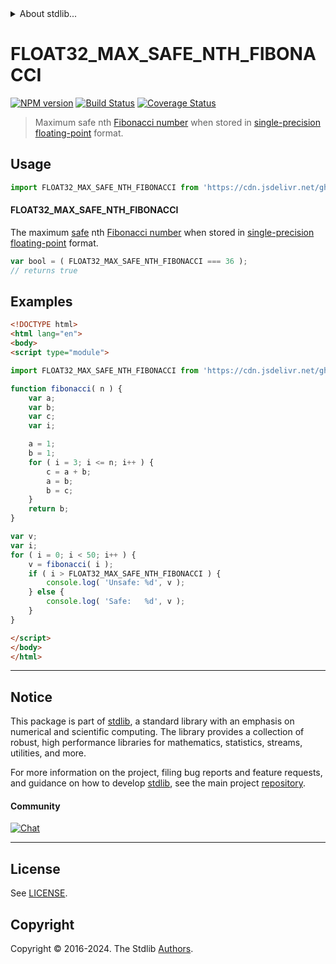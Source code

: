 <!--

@license Apache-2.0

Copyright (c) 2024 The Stdlib Authors.

Licensed under the Apache License, Version 2.0 (the "License");
you may not use this file except in compliance with the License.
You may obtain a copy of the License at

   http://www.apache.org/licenses/LICENSE-2.0

Unless required by applicable law or agreed to in writing, software
distributed under the License is distributed on an "AS IS" BASIS,
WITHOUT WARRANTIES OR CONDITIONS OF ANY KIND, either express or implied.
See the License for the specific language governing permissions and
limitations under the License.

-->


<details>
  <summary>
    About stdlib...
  </summary>
  <p>We believe in a future in which the web is a preferred environment for numerical computation. To help realize this future, we've built stdlib. stdlib is a standard library, with an emphasis on numerical and scientific computation, written in JavaScript (and C) for execution in browsers and in Node.js.</p>
  <p>The library is fully decomposable, being architected in such a way that you can swap out and mix and match APIs and functionality to cater to your exact preferences and use cases.</p>
  <p>When you use stdlib, you can be absolutely certain that you are using the most thorough, rigorous, well-written, studied, documented, tested, measured, and high-quality code out there.</p>
  <p>To join us in bringing numerical computing to the web, get started by checking us out on <a href="https://github.com/stdlib-js/stdlib">GitHub</a>, and please consider <a href="https://opencollective.com/stdlib">financially supporting stdlib</a>. We greatly appreciate your continued support!</p>
</details>

# FLOAT32_MAX_SAFE_NTH_FIBONACCI

[![NPM version][npm-image]][npm-url] [![Build Status][test-image]][test-url] [![Coverage Status][coverage-image]][coverage-url] <!-- [![dependencies][dependencies-image]][dependencies-url] -->

> Maximum safe nth [Fibonacci number][fibonacci-number] when stored in [single-precision floating-point][ieee754] format.



<section class="usage">

## Usage

<!-- eslint-disable id-length -->

```javascript
import FLOAT32_MAX_SAFE_NTH_FIBONACCI from 'https://cdn.jsdelivr.net/gh/stdlib-js/constants-float32-max-safe-nth-fibonacci@esm/index.mjs';
```

#### FLOAT32_MAX_SAFE_NTH_FIBONACCI

The maximum [safe][safe-integers] nth [Fibonacci number][fibonacci-number] when stored in [single-precision floating-point][ieee754] format.

<!-- eslint-disable id-length -->

```javascript
var bool = ( FLOAT32_MAX_SAFE_NTH_FIBONACCI === 36 );
// returns true
```

</section>

<!-- /.usage -->

<section class="examples">

## Examples

<!-- eslint-disable id-length -->

<!-- eslint no-undef: "error" -->

```html
<!DOCTYPE html>
<html lang="en">
<body>
<script type="module">

import FLOAT32_MAX_SAFE_NTH_FIBONACCI from 'https://cdn.jsdelivr.net/gh/stdlib-js/constants-float32-max-safe-nth-fibonacci@esm/index.mjs';

function fibonacci( n ) {
    var a;
    var b;
    var c;
    var i;

    a = 1;
    b = 1;
    for ( i = 3; i <= n; i++ ) {
        c = a + b;
        a = b;
        b = c;
    }
    return b;
}

var v;
var i;
for ( i = 0; i < 50; i++ ) {
    v = fibonacci( i );
    if ( i > FLOAT32_MAX_SAFE_NTH_FIBONACCI ) {
        console.log( 'Unsafe: %d', v );
    } else {
        console.log( 'Safe:   %d', v );
    }
}

</script>
</body>
</html>
```

</section>

<!-- /.examples -->

<!-- C interface documentation. -->



<!-- Section for related `stdlib` packages. Do not manually edit this section, as it is automatically populated. -->

<section class="related">

</section>

<!-- /.related -->

<!-- Section for all links. Make sure to keep an empty line after the `section` element and another before the `/section` close. -->


<section class="main-repo" >

* * *

## Notice

This package is part of [stdlib][stdlib], a standard library with an emphasis on numerical and scientific computing. The library provides a collection of robust, high performance libraries for mathematics, statistics, streams, utilities, and more.

For more information on the project, filing bug reports and feature requests, and guidance on how to develop [stdlib][stdlib], see the main project [repository][stdlib].

#### Community

[![Chat][chat-image]][chat-url]

---

## License

See [LICENSE][stdlib-license].


## Copyright

Copyright &copy; 2016-2024. The Stdlib [Authors][stdlib-authors].

</section>

<!-- /.stdlib -->

<!-- Section for all links. Make sure to keep an empty line after the `section` element and another before the `/section` close. -->

<section class="links">

[npm-image]: http://img.shields.io/npm/v/@stdlib/constants-float32-max-safe-nth-fibonacci.svg
[npm-url]: https://npmjs.org/package/@stdlib/constants-float32-max-safe-nth-fibonacci

[test-image]: https://github.com/stdlib-js/constants-float32-max-safe-nth-fibonacci/actions/workflows/test.yml/badge.svg?branch=main
[test-url]: https://github.com/stdlib-js/constants-float32-max-safe-nth-fibonacci/actions/workflows/test.yml?query=branch:main

[coverage-image]: https://img.shields.io/codecov/c/github/stdlib-js/constants-float32-max-safe-nth-fibonacci/main.svg
[coverage-url]: https://codecov.io/github/stdlib-js/constants-float32-max-safe-nth-fibonacci?branch=main

<!--

[dependencies-image]: https://img.shields.io/david/stdlib-js/constants-float32-max-safe-nth-fibonacci.svg
[dependencies-url]: https://david-dm.org/stdlib-js/constants-float32-max-safe-nth-fibonacci/main

-->

[chat-image]: https://img.shields.io/gitter/room/stdlib-js/stdlib.svg
[chat-url]: https://app.gitter.im/#/room/#stdlib-js_stdlib:gitter.im

[stdlib]: https://github.com/stdlib-js/stdlib

[stdlib-authors]: https://github.com/stdlib-js/stdlib/graphs/contributors

[umd]: https://github.com/umdjs/umd
[es-module]: https://developer.mozilla.org/en-US/docs/Web/JavaScript/Guide/Modules

[deno-url]: https://github.com/stdlib-js/constants-float32-max-safe-nth-fibonacci/tree/deno
[deno-readme]: https://github.com/stdlib-js/constants-float32-max-safe-nth-fibonacci/blob/deno/README.md
[umd-url]: https://github.com/stdlib-js/constants-float32-max-safe-nth-fibonacci/tree/umd
[umd-readme]: https://github.com/stdlib-js/constants-float32-max-safe-nth-fibonacci/blob/umd/README.md
[esm-url]: https://github.com/stdlib-js/constants-float32-max-safe-nth-fibonacci/tree/esm
[esm-readme]: https://github.com/stdlib-js/constants-float32-max-safe-nth-fibonacci/blob/esm/README.md
[branches-url]: https://github.com/stdlib-js/constants-float32-max-safe-nth-fibonacci/blob/main/branches.md

[stdlib-license]: https://raw.githubusercontent.com/stdlib-js/constants-float32-max-safe-nth-fibonacci/main/LICENSE

[safe-integers]: http://www.2ality.com/2013/10/safe-integers.html

[fibonacci-number]: https://en.wikipedia.org/wiki/Fibonacci_number

[ieee754]: https://en.wikipedia.org/wiki/IEEE_754-1985

<!-- <related-links> -->

<!-- </related-links> -->

</section>

<!-- /.links -->
